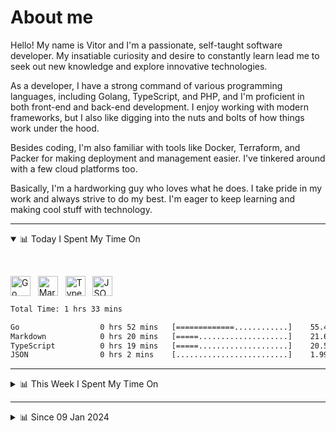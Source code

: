 # About me

Hello! My name is Vitor and I'm a passionate, self-taught software developer. My insatiable curiosity and desire to constantly learn lead me to seek out new knowledge and explore innovative technologies.

As a developer, I have a strong command of various programming languages, including Golang, TypeScript, and PHP, and I'm proficient in both front-end and back-end development. I enjoy working with modern frameworks, but I also like digging into the nuts and bolts of how things work under the hood.

Besides coding, I'm also familiar with tools like Docker, Terraform, and Packer for making deployment and management easier. I've tinkered around with a few cloud platforms too.

Basically, I'm a hardworking guy who loves what he does. I take pride in my work and always strive to do my best. I'm eager to keep learning and making cool stuff with technology.

---

<!-- ## 📊 Today I Spent My Time On -->

<details open>
<summary>📊 Today I Spent My Time On</summary>

&nbsp;

<!--DEVTIMER:TODAY:START-->
<img align="center" width="32px" src="https://cdn.simpleicons.org/go/00ADD8" alt="Go" />&nbsp;&nbsp;&nbsp;<img align="center" width="32px" src="https://cdn.simpleicons.org/markdown/fff" alt="Markdown" />&nbsp;&nbsp;&nbsp;<img align="center" width="32px" src="https://cdn.simpleicons.org/typescript/3178C6" alt="TypeScript" />&nbsp;&nbsp;&nbsp;<img align="center" width="32px" src="https://cdn.simpleicons.org/carrd/fff" alt="JSON" />&nbsp;&nbsp;&nbsp;

```txt
Total Time: 1 hrs 33 mins

Go                  0 hrs 52 mins   [=============............]    55.44 %
Markdown            0 hrs 20 mins   [=====....................]    21.65 %
TypeScript          0 hrs 19 mins   [=====....................]    20.52 %
JSON                0 hrs 2 mins    [.........................]    1.99 %
```

<!--DEVTIMER:TODAY:END-->

</details>

---
<details>
<summary>📊 This Week I Spent My Time On</summary>

&nbsp;

<!--DEVTIMER:WEEK:START-->
<img align="center" width="32px" src="https://cdn.simpleicons.org/go/00ADD8" alt="Go" />&nbsp;&nbsp;&nbsp;<img align="center" width="32px" src="https://cdn.simpleicons.org/markdown/fff" alt="Markdown" />&nbsp;&nbsp;&nbsp;<img align="center" width="32px" src="https://cdn.simpleicons.org/typescript/3178C6" alt="TypeScript" />&nbsp;&nbsp;&nbsp;<img align="center" width="32px" src="https://cdn.simpleicons.org/carrd/fff" alt="JSON" />&nbsp;&nbsp;&nbsp;

```txt
Total Time: 6 hrs 15 mins

Go                  4 hrs 16 mins   [=================........]    68.15 %
Markdown            1 hrs 38 mins   [======...................]    26.18 %
TypeScript          0 hrs 19 mins   [=........................]    5.09 %
JSON                0 hrs 2 mins    [.........................]    0.49 %
```

<!--DEVTIMER:WEEK:END-->
</details>

---


<details>
<summary>📊 Since 09 Jan 2024</summary>

&nbsp;

<!--DEVTIMER::START-->
<img align="center" width="32px" src="https://cdn.simpleicons.org/typescript/3178C6" alt="TypeScript" />&nbsp;&nbsp;&nbsp;<img align="center" width="32px" src="https://cdn.simpleicons.org/vuedotjs/4FC08D" alt="Vue" />&nbsp;&nbsp;&nbsp;<img align="center" width="32px" src="https://cdn.simpleicons.org/go/00ADD8" alt="Go" />&nbsp;&nbsp;&nbsp;<img align="center" width="32px" src="https://cdn.simpleicons.org/carrd/fff" alt="JSON" />&nbsp;&nbsp;&nbsp;<img align="center" width="32px" src="https://cdn.simpleicons.org/gnubash/fff" alt="Bash" />&nbsp;&nbsp;&nbsp;<img align="center" width="32px" src="https://cdn.simpleicons.org/python/3776AB" alt="Python" />&nbsp;&nbsp;&nbsp;<img align="center" width="32px" src="https://cdn.simpleicons.org/javascript/F7DF1E" alt="JavaScript" />&nbsp;&nbsp;&nbsp;<img align="center" width="32px" src="https://cdn.simpleicons.org/markdown/fff" alt="Markdown" />&nbsp;&nbsp;&nbsp;<img align="center" width="32px" src="https://cdn.simpleicons.org/yaml/fff" alt="YAML" />&nbsp;&nbsp;&nbsp;<img align="center" width="32px" src="https://cdn.simpleicons.org/html5/E34F26" alt="HTML" />&nbsp;&nbsp;&nbsp;<img align="center" width="32px" src="https://cdn.simpleicons.org/css3/1572B6" alt="CSS" />&nbsp;&nbsp;&nbsp;<img align="center" width="32px" src="https://cdn.simpleicons.org/academia/fff" alt="Text" />&nbsp;&nbsp;&nbsp;<img align="center" width="32px" src="https://cdn.simpleicons.org/php/777BB4" alt="PHP" />&nbsp;&nbsp;&nbsp;

```txt
Total Time: 225 hrs 31 mins

TypeScript          109 hrs 48 mins [============.............]    48.70 %
Vue                 30 hrs 2 mins   [===......................]    13.32 %
Go                  22 hrs 58 mins  [==.......................]    10.19 %
JSON                11 hrs 51 mins  [=........................]    5.25 %
Bash                10 hrs 42 mins  [=........................]    4.75 %
Python              9 hrs 11 mins   [=........................]    4.07 %
JavaScript          6 hrs 6 mins    [.........................]    2.70 %
Markdown            5 hrs 18 mins   [.........................]    2.35 %
YAML                4 hrs 54 mins   [.........................]    2.17 %
SCSS                3 hrs 9 mins    [.........................]    1.39 %
Docker              2 hrs 45 mins   [.........................]    1.22 %
HTML                1 hrs 26 mins   [.........................]    0.64 %
SQL                 1 hrs 10 mins   [.........................]    0.52 %
Nginx               0 hrs 29 mins   [.........................]    0.21 %
XML                 0 hrs 20 mins   [.........................]    0.15 %
INI                 0 hrs 15 mins   [.........................]    0.11 %
CSS                 0 hrs 13 mins   [.........................]    0.10 %
Text                0 hrs 12 mins   [.........................]    0.08 %
TSX                 0 hrs 9 mins    [.........................]    0.07 %
PHP                 0 hrs 7 mins    [.........................]    0.05 %
Sass                0 hrs 1 mins    [.........................]    0.01 %
```

<!--DEVTIMER::END-->

</details>
